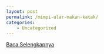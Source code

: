 ```yaml
---
layout: post
permalink: /mimpi-ular-makan-katak/
categories:
    - Uncategorized
---
```


[Baca Selengkapnya](/03)
